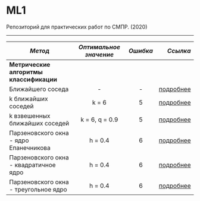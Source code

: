 # ML1
Репозиторий для практических работ по СМПР. (2020)

---

| ***Метод***   |      ***Оптимальное значение***      | ***Ошибка*** |  ***Ссылка*** |
|---------|:------------------------------:|:--------:|--------:|
| **Метрические алгоритмы классификации** |
| Ближайшего соседа                       | -              | - | [подробнее](https://github.com/Vector232/ML1/tree/master/1NN) |
| k ближайших соседей                     | k = 6          | 5 |[подробнее](https://github.com/Vector232/ML1/tree/master/kNN) |
| k взвешенных ближайших соседей          | k = 6, q = 0.9 | 5 | [подробнее](https://github.com/Vector232/ML1/tree/master/kwNN) |
| Парзеновского окна - ядро Епанечникова  | h = 0.4        | 6 | [подробнее](https://github.com/Vector232/ML1/tree/master/PW) |
| Парзеновского окна - квадратичное ядро  | h = 0.4        | 6 | [подробнее](https://github.com/Vector232/ML1/tree/master/PW) |
| Парзеновского окна - треугольное ядро   | h = 0.4        | 6 | [подробнее](https://github.com/Vector232/ML1/tree/master/PW) |
